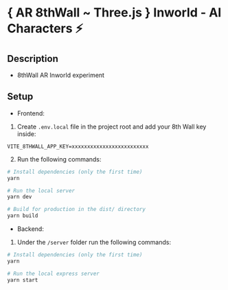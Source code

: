 # { AR 8thWall ~ Three.js } Inworld - AI Characters ⚡

## Description

- 8thWall AR Inworld experiment

## Setup

- Frontend:

1. Create `.env.local` file in the project root and add your 8th Wall key inside:

```
VITE_8THWALL_APP_KEY=xxxxxxxxxxxxxxxxxxxxxxxxx
```

2. Run the following commands:

```bash
# Install dependencies (only the first time)
yarn

# Run the local server
yarn dev

# Build for production in the dist/ directory
yarn build
```

- Backend:

1. Under the `/server` folder run the following commands:

```bash
# Install dependencies (only the first time)
yarn

# Run the local express server
yarn start
```
